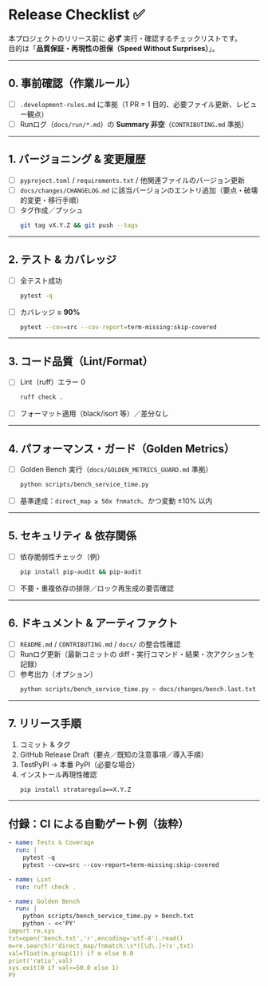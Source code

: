 # Release Checklist ✅

本プロジェクトのリリース前に **必ず** 実行・確認するチェックリストです。  
目的は「**品質保証・再現性の担保（Speed Without Surprises）**」。

---

## 0. 事前確認（作業ルール）
- [ ] `.development-rules.md` に準拠（1 PR = 1 目的、必要ファイル更新、レビュー観点）
- [ ] Runログ（`docs/run/*.md`）の **Summary 非空**（`CONTRIBUTING.md` 準拠）

---

## 1. バージョニング & 変更履歴
- [ ] `pyproject.toml` / `requirements.txt` / 他関連ファイルのバージョン更新
- [ ] `docs/changes/CHANGELOG.md` に該当バージョンのエントリ追加（要点・破壊的変更・移行手順）
- [ ] タグ作成／プッシュ  
  ```bash
  git tag vX.Y.Z && git push --tags
  ```

---

## 2. テスト & カバレッジ
- [ ] 全テスト成功  
  ```bash
  pytest -q
  ```
- [ ] カバレッジ ≥ **90%**  
  ```bash
  pytest --cov=src --cov-report=term-missing:skip-covered
  ```

---

## 3. コード品質（Lint/Format）
- [ ] Lint（ruff）エラー 0  
  ```bash
  ruff check .
  ```
- [ ] フォーマット適用（black/isort 等）／差分なし

---

## 4. パフォーマンス・ガード（Golden Metrics）
- [ ] Golden Bench 実行（`docs/GOLDEN_METRICS_GUARD.md` 準拠）  
  ```bash
  python scripts/bench_service_time.py
  ```
- [ ] 基準達成：`direct_map ≥ 50x fnmatch`、かつ変動 ±10% 以内

---

## 5. セキュリティ & 依存関係
- [ ] 依存脆弱性チェック（例）  
  ```bash
  pip install pip-audit && pip-audit
  ```
- [ ] 不要・重複依存の排除／ロック再生成の要否確認

---

## 6. ドキュメント & アーティファクト
- [ ] `README.md` / `CONTRIBUTING.md` / `docs/` の整合性確認
- [ ] Runログ更新（最新コミットの diff・実行コマンド・結果・次アクションを記録）
- [ ] 参考出力（オプション）  
  ```bash
  python scripts/bench_service_time.py > docs/changes/bench.last.txt
  ```

---

## 7. リリース手順
1. コミット & タグ
2. GitHub Release Draft（要点／既知の注意事項／導入手順）
3. TestPyPI → 本番 PyPI（必要な場合）
4. インストール再現性確認  
   ```bash
   pip install strataregula==X.Y.Z
   ```

---

## 付録：CI による自動ゲート例（抜粋）

```yaml
- name: Tests & Coverage
  run: |
    pytest -q
    pytest --cov=src --cov-report=term-missing:skip-covered

- name: Lint
  run: ruff check .

- name: Golden Bench
  run: |
    python scripts/bench_service_time.py > bench.txt
    python - <<'PY'
import re,sys
txt=open('bench.txt','r',encoding='utf-8').read()
m=re.search(r'direct_map/fnmatch:\s*([\d\.]+)x',txt)
val=float(m.group(1)) if m else 0.0
print('ratio',val)
sys.exit(0 if val>=50.0 else 1)
PY
```